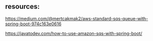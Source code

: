 resources:
-----------

https://medium.com/@mertcakmak2/aws-standard-sqs-queue-with-spring-boot-974c163e0616

https://javatodev.com/how-to-use-amazon-sqs-with-spring-boot/